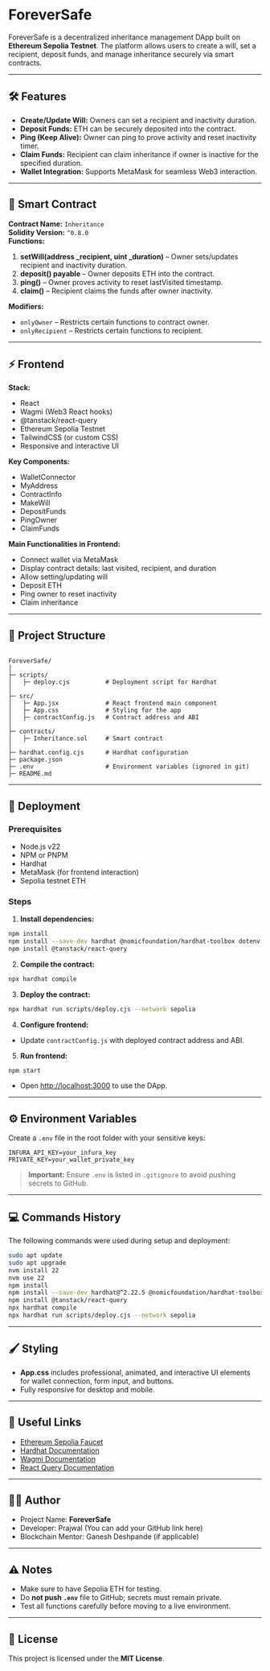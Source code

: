 # ForeverSafe

ForeverSafe is a decentralized inheritance management DApp built on **Ethereum Sepolia Testnet**. The platform allows users to create a will, set a recipient, deposit funds, and manage inheritance securely via smart contracts.

---

## 🛠️ Features

- **Create/Update Will:** Owners can set a recipient and inactivity duration.
- **Deposit Funds:** ETH can be securely deposited into the contract.
- **Ping (Keep Alive):** Owner can ping to prove activity and reset inactivity timer.
- **Claim Funds:** Recipient can claim inheritance if owner is inactive for the specified duration.
- **Wallet Integration:** Supports MetaMask for seamless Web3 interaction.

---

## 📜 Smart Contract

**Contract Name:** `Inheritance`  
**Solidity Version:** `^0.8.0`  
**Functions:**

1. **setWill(address _recipient, uint _duration)** – Owner sets/updates recipient and inactivity duration.
2. **deposit() payable** – Owner deposits ETH into the contract.
3. **ping()** – Owner proves activity to reset lastVisited timestamp.
4. **claim()** – Recipient claims the funds after owner inactivity.

**Modifiers:**

- `onlyOwner` – Restricts certain functions to contract owner.
- `onlyRecipient` – Restricts certain functions to recipient.

---

## ⚡ Frontend

**Stack:**

- React
- Wagmi (Web3 React hooks)
- @tanstack/react-query
- Ethereum Sepolia Testnet
- TailwindCSS (or custom CSS)
- Responsive and interactive UI

**Key Components:**

- WalletConnector
- MyAddress
- ContractInfo
- MakeWill
- DepositFunds
- PingOwner
- ClaimFunds

**Main Functionalities in Frontend:**

- Connect wallet via MetaMask
- Display contract details: last visited, recipient, and duration
- Allow setting/updating will
- Deposit ETH
- Ping owner to reset inactivity
- Claim inheritance

---

## 📁 Project Structure

```

ForeverSafe/
│
├─ scripts/
│   ├─ deploy.cjs          # Deployment script for Hardhat
│
├─ src/
│   ├─ App.jsx             # React frontend main component
│   ├─ App.css             # Styling for the app
│   ├─ contractConfig.js   # Contract address and ABI
│
├─ contracts/
│   ├─ Inheritance.sol     # Smart contract
│
├─ hardhat.config.cjs      # Hardhat configuration
├─ package.json
├─ .env                    # Environment variables (ignored in git)
├─ README.md

````

---

## 🚀 Deployment

### Prerequisites

- Node.js v22
- NPM or PNPM
- Hardhat
- MetaMask (for frontend interaction)
- Sepolia testnet ETH

### Steps

1. **Install dependencies:**

```bash
npm install
npm install --save-dev hardhat @nomicfoundation/hardhat-toolbox dotenv
npm install @tanstack/react-query
````

2. **Compile the contract:**

```bash
npx hardhat compile
```

3. **Deploy the contract:**

```bash
npx hardhat run scripts/deploy.cjs --network sepolia
```

4. **Configure frontend:**

* Update `contractConfig.js` with deployed contract address and ABI.

5. **Run frontend:**

```bash
npm start
```

* Open [http://localhost:3000](http://localhost:3000) to use the DApp.

---

## ⚙️ Environment Variables

Create a `.env` file in the root folder with your sensitive keys:

```
INFURA_API_KEY=your_infura_key
PRIVATE_KEY=your_wallet_private_key
```

> **Important:** Ensure `.env` is listed in `.gitignore` to avoid pushing secrets to GitHub.

---

## 💻 Commands History

The following commands were used during setup and deployment:

```bash
sudo apt update
sudo apt upgrade
nvm install 22
nvm use 22
npm install
npm install --save-dev hardhat@^2.22.5 @nomicfoundation/hardhat-toolbox dotenv
npm install @tanstack/react-query
npx hardhat compile
npx hardhat run scripts/deploy.cjs --network sepolia
```

---

## 🖌️ Styling

* **App.css** includes professional, animated, and interactive UI elements for wallet connection, form input, and buttons.
* Fully responsive for desktop and mobile.

---

## 🔗 Useful Links

* [Ethereum Sepolia Faucet](https://sepoliafaucet.com/)
* [Hardhat Documentation](https://hardhat.org/getting-started/)
* [Wagmi Documentation](https://wagmi.sh/)
* [React Query Documentation](https://tanstack.com/query/latest)

---

## 🧑‍💻 Author

* Project Name: **ForeverSafe**
* Developer: Prajwal (You can add your GitHub link here)
* Blockchain Mentor: Ganesh Deshpande (if applicable)

---

## ⚠️ Notes

* Make sure to have Sepolia ETH for testing.
* Do **not push `.env`** file to GitHub; secrets must remain private.
* Test all functions carefully before moving to a live environment.

---

## 📄 License

This project is licensed under the **MIT License**.

```
